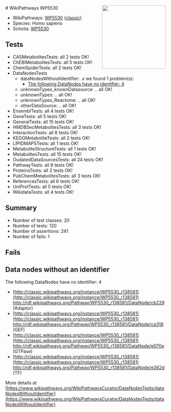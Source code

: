 <img style="float: right; width: 200px" src="https://upload.wikimedia.org/wikipedia/commons/thumb/8/83/Wplogo_with_text_500.png/640px-Wplogo_with_text_500.png" />
# WikiPathways WP5530

* WikiPathways: [WP5530](https://wikipathways.org/pathways/WP5530) ([classic](https://classic.wikipathways.org/instance/WP5530))
* Species: Homo sapiens
* Scholia: [WP5530](https://scholia.toolforge.org/wikipathways/WP5530)
## Tests
* CASMetabolitesTests: all 2 tests OK!
* ChEBIMetabolitesTests: all 5 tests OK!
* ChemSpiderTests: all 2 tests OK!
* DataNodesTests
    * dataNodesWithoutIdentifier: .x we found 1 problem(s):
        * [The following DataNodes have no identifier: 4](#d2d32fa3)
    * unknownTypes_knownDatasource: .. all OK!
    * unknownTypes: .. all OK!
    * unknownTypes_Reactome: .. all OK!
    * otherDataSource: .. all OK!
* EnsemblTests: all 4 tests OK!
* GeneTests: all 5 tests OK!
* GeneralTests: all 15 tests OK!
* HMDBSecMetabolitesTests: all 3 tests OK!
* InteractionTests: all 8 tests OK!
* KEGGMetaboliteTests: all 2 tests OK!
* LIPIDMAPSTests: all 1 tests OK!
* MetaboliteStructureTests: all 1 tests OK!
* MetabolitesTests: all 15 tests OK!
* OudatedDataSourcesTests: all 24 tests OK!
* PathwayTests: all 8 tests OK!
* ProteinsTests: all 2 tests OK!
* PubChemMetabolitesTests: all 3 tests OK!
* ReferencesTests: all 6 tests OK!
* UniProtTests: all 5 tests OK!
* WikidataTests: all 4 tests OK!


## Summary

* Number of test classes: 20
* Number of tests: 120
* Number of assertions: 241
* Number of fails: 1

## Fails

<a name="d2d32fa3" />

## Data nodes without an identifier

The following DataNodes have no identifier: 4

* [http://classic.wikipathways.org/instance/WP5530_r138581](http://classic.wikipathways.org/instance/WP5530_r138581) http://rdf.wikipathways.org/Pathway/WP5530_r138581/DataNode/cb229 (Adaptor)
* [http://classic.wikipathways.org/instance/WP5530_r138581](http://classic.wikipathways.org/instance/WP5530_r138581) http://rdf.wikipathways.org/Pathway/WP5530_r138581/DataNode/ca318 (GEF)
* [http://classic.wikipathways.org/instance/WP5530_r138581](http://classic.wikipathways.org/instance/WP5530_r138581) http://rdf.wikipathways.org/Pathway/WP5530_r138581/DataNode/e070e (GTPase)
* [http://classic.wikipathways.org/instance/WP5530_r138581](http://classic.wikipathways.org/instance/WP5530_r138581) http://rdf.wikipathways.org/Pathway/WP5530_r138581/DataNode/e262d (TF)


More details at [https://www.wikipathways.org/WikiPathwaysCurator/DataNodesTests/dataNodesWithoutIdentifier](https://www.wikipathways.org/WikiPathwaysCurator/DataNodesTests/dataNodesWithoutIdentifier)

